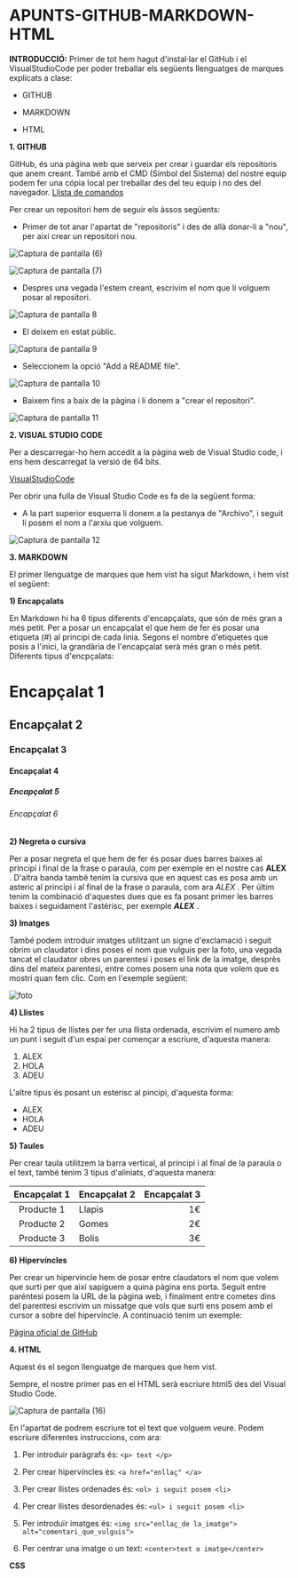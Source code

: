 # APUNTS-GITHUB-MARKDOWN-HTML 
__INTRODUCCIÓ:__
Primer de tot hem hagut d'instal·lar el GitHub i el VisualStudioCode per poder treballar els següents llenguatges de marques explicats a clase:

  * GITHUB
  
  * MARKDOWN
  
  * HTML
  
__1. GITHUB__

GitHub, és una pàgina web que serveix per crear i guardar els repositoris que anem creant. També amb el CMD (Símbol del Sistema) del nostre equip podem fer una cópia  local per treballar des del teu equip i no des del navegador.
[Llista de comandos](https://gist.github.com/dasdo/9ff71c5c0efa037441b6 "Llista de comandos")

Per crear un repositori hem de seguir els àssos següents:

* Primer de tot anar l'apartat de "repositoris" i des de allà donar-li a "nou", per així crear un repositori nou.  

![Captura de pantalla (6)](https://user-images.githubusercontent.com/113421752/197405357-0658d1d1-ec06-44f8-9f55-5ed2d022b974.png)

![Captura de pantalla (7)](https://user-images.githubusercontent.com/113421752/197405226-43a9dee3-fee7-40f6-8d51-a23c6c764585.png)

* Despres una vegada l'estem creant, escrivim el nom que li volguem posar al repositori.

![Captura de pantalla 8](https://user-images.githubusercontent.com/113421752/197406016-55d3a712-f4ff-4df0-be6c-e0df161b773b.png)

* El deixem en estat públic.

![Captura de pantalla 9](https://user-images.githubusercontent.com/113421752/197406156-86db32c4-da6a-459b-a985-3c128b966bfe.png)

* Seleccionem la opció "Add a README file".

![Captura de pantalla 10](https://user-images.githubusercontent.com/113421752/197406434-a4d4ad46-6ab2-43cb-9082-78203d317c19.png)

* Baixem fins a baix de la pàgina i li donem a "crear el repositori".

![Captura de pantalla 11](https://user-images.githubusercontent.com/113421752/197406597-969f816c-514a-415d-91d9-5acc2f8da89b.png)

__2. VISUAL STUDIO CODE__

Per a descarregar-ho hem accedit a la pàgina web de Visual Studio code, i ens hem descarregat la versió de 64 bits.

[VisualStudioCode](https://code.visualstudio.com/ "VisualStudioCode")

Per obrir una fulla de Visual Studio Code es fa de la següent forma:

* A la part superior esquerra li donem a la pestanya de "Archivo", i seguit li posem el nom a l'arxiu que volguem.

![Captura de pantalla 12](https://user-images.githubusercontent.com/113421752/197407282-ceabf042-ae72-4738-948e-81a8f25284b0.png)
  
__3. MARKDOWN__
  
  El primer llenguatge de marques que hem vist ha sigut Markdown, i hem vist el següent:

__1) Encapçalats__

En Markdown hi ha 6 tipus diferents d'encapçalats, que són de més gran a més petit. Per a posar un encapçalat el que hem de fer és posar una etiqueta (#) al principi de cada linia. Segons el nombre d'etiquetes que posis a l'inici, la grandària de l'encapçalat serà més gran o més petit.
Diferents tipus d'encpçalats:

# Encapçalat 1

## Encapçalat 2

### Encapçalat 3

#### Encapçalat 4

##### Encapçalat 5

###### Encapçalat 6

__2) Negreta o cursiva__

Per a posar negreta el que hem de fer és posar dues barres baixes al principi i final de la frase o paraula, com per exemple en el nostre cas __ALEX__ . D'altra banda també tenim la cursiva que en aquest cas es posa amb un asteric al principi i al final de la frase o paraula, com ara *ALEX* . Per últim tenim la combinació d'aquestes dues que es fa posant primer les barres baixes i seguidament l'astérisc, per exemple __*ALEX*__ .
  
__3) Imatges__

També podem introduir imatges utilitzant un signe d'exclamació i seguit obrim un claudator i dins poses el nom que vulguis per la foto, una vegada tancat el claudator obres un parentesi i poses el link de la imatge, desprès dins del mateix parentesi, entre comes posem una nota que volem que es mostri quan fem clic. Com en l'exemple següent:

![foto](https://www.larepublica.net/storage/images/2019/08/23/20190823094751.informatica.x2.jpg "Clic per anar a la foto")

__4) Llistes__

Hi ha 2 tipus de llistes per fer una llista ordenada, escrivim el numero amb un punt i seguit d'un espai per començar a escriure, d'aquesta manera:
 
1. ALEX
2. HOLA
3. ADEU

L'altre tipus és posant un esterisc al pincipi, d'aquesta forma: 

* ALEX
* HOLA
* ADEU

__5) Taules__

Per crear taula utilitzem la barra vertical, al principi i al final de la paraula o el text, també tenim 3 tipus d'aliniats, d'aquesta manera: 

| Encapçalat 1 | Encapçalat 2 | Encapçalat 3 |
| :----------: | :----------- | -----------: |
| Producte 1 | Llapis | 1€ |
| Producte 2 | Gomes | 2€ |
| Producte 3 | Bolis | 3€ |

__6) Hipervíncles__

Per crear un hipervincle hem de posar entre claudators el nom que volem que surti per que així sapiguem a quina pàgina  ens porta. Seguit entre paréntesi posem la URL de la pàgina web, i finalment entre cometes dins del parentesi escrivim un missatge que vols que surti ens posem amb el cursor a sobre del hipervincle. A continuació tenim un exemple:

[Pàgina oficial de GitHub](https://github.com/ "Fes clic per anar a GitHub")

__4. HTML__

Aquest és el segon llenguatge de marques que hem vist.

Sempre, el nostre primer pas en el HTML serà escriure html5 des del Visual Studio Code. 

![Captura de pantalla (16)](https://user-images.githubusercontent.com/113421752/197408087-bddf2a07-3601-4b99-afc2-dae220c99ddf.png)

En l'apartat de <body> podrem escriure tot el text que volguem veure. Podem escriure diferentes instruccions, com ara:

1. Per introduir paràgrafs és: ```<p> text </p>```

2. Per crear hipervíncles és: ```<a href="enllaç" </a>```

3. Per crear llistes ordenades és: ```<ol> i seguit posem <li>```

4. Per crear llistes desordenades és: ```<ul> i seguit posem <li>```

5. Per introduïr imatges és: ```<img src="enllaç_de la_imatge"> alt="comentari_que_vulguis"> ```

6. Per centrar una imatge o un text: ```<center>text o imatge</center>```

__CSS__


